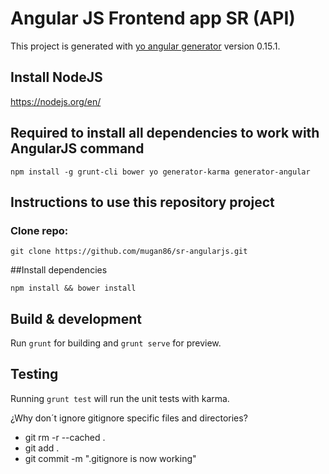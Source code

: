 # Angular JS Frontend app SR (API)

This project is generated with [yo angular generator](https://github.com/yeoman/generator-angular)
version 0.15.1.

## Install NodeJS

https://nodejs.org/en/

## Required to install all dependencies to work with AngularJS command

`npm install -g grunt-cli bower yo generator-karma generator-angular`

## Instructions to use this repository project

### Clone repo: 

`git clone https://github.com/mugan86/sr-angularjs.git`

##Install dependencies

`npm install && bower install`

## Build & development

Run `grunt` for building and `grunt serve` for preview.

## Testing

Running `grunt test` will run the unit tests with karma.

¿Why don´t ignore gitignore specific files and directories?

* git rm -r --cached .
* git add .
* git commit -m ".gitignore is now working"
